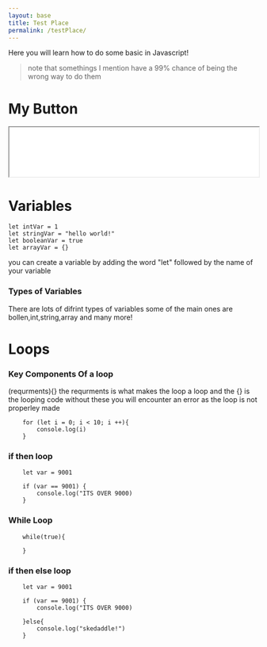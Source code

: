 ```yaml
---
layout: base
title: Test Place
permalink: /testPlace/
---
```

Here you will learn how to do some basic in Javascript!
> note that somethings I mention have a 99% chance of being the wrong way to do them 



# My Button

<iframe src="{{ site.baseurl }}/assets/html/calculater.html" width="100%" height="100px"></iframe>

<script src="{{ site.baseurl }}/assets/js/testPlace.js"></script>








# Variables

 ```
 let intVar = 1
 let stringVar = "hello world!"
 let booleanVar = true
 let arrayVar = {}
```
you can create a variable by adding the word "let" followed by the name of your variable

### Types of Variables
There are lots of difrint types of variables some of the main ones are bollen,int,string,array and many more!

# Loops
### Key Components Of a loop
(requrments){} the requrments is what makes the loop a loop and the {} is the looping code without these you will encounter an error as the loop is not properley made
```
    for (let i = 0; i < 10; i ++){
        console.log(i)
    }
```
### if then loop
```
    let var = 9001

    if (var == 9001) {
        console.log("ITS OVER 9000)
    }

```
### While Loop

```
    while(true){

    }
```
### if then else loop

```
    let var = 9001

    if (var == 9001) {
        console.log("ITS OVER 9000)

    }else{
        console.log("skedaddle!")
    }
```
